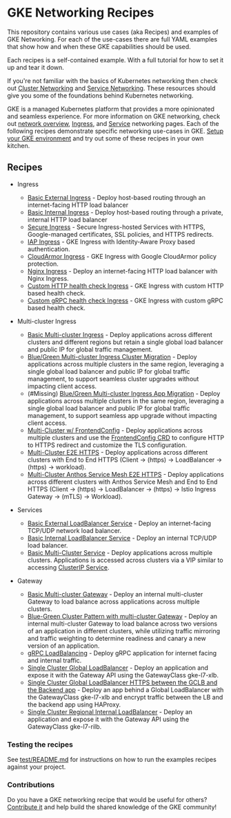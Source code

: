# GKE Networking Recipes

This repository contains various use cases (aka Recipes) and examples of GKE Networking. For each of the use-cases there are full YAML examples that show how and when these GKE capabilities should be used.

Each recipes is a self-contained example. With a full tutorial for how to set it up and tear it down.

If you're not familiar with the basics of Kubernetes networking then check out [Cluster Networking](https://kubernetes.io/docs/concepts/cluster-administration/networking/) and [Service Networking](https://kubernetes.io/docs/concepts/services-networking/). These resources should give you some of the foundations behind Kubernetes networking.

GKE is a managed Kubernetes platform that provides a more opinionated and seamless experience. For more information on GKE networking, check out [network overview](https://cloud.google.com/kubernetes-engine/docs/concepts/network-overview), [Ingress](https://cloud.google.com/kubernetes-engine/docs/concepts/ingress), and [Service](https://cloud.google.com/kubernetes-engine/docs/how-to/exposing-apps) networking pages. Each of the following recipes demonstrate specific networking use-cases in GKE. [Setup your GKE environment](./cluster-setup.md) and try out some of these recipes in your own kitchen.

## Recipes

- Ingress
  - [Basic External Ingress](./ingress/single-cluster/ingress-external-basic) - Deploy host-based routing through an internet-facing HTTP load balancer
  - [Basic Internal Ingress](./ingress/single-cluster/ingress-internal-basic) - Deploy host-based routing through a private, internal HTTP load balancer
  - [Secure Ingress](./ingress/single-cluster/ingress-https) - Secure Ingress-hosted Services with HTTPS, Google-managed certificates, SSL policies, and HTTPS redirects.
  - [IAP Ingress](./ingress/single-cluster/ingress-iap) - GKE Ingress with Identity-Aware Proxy based authentication.
  - [CloudArmor Ingress](./ingress/single-cluster/ingress-cloudarmor) - GKE Ingress with Google CloudArmor policy protection.
  - [Nginx Ingress](./ingress/single-cluster/ingress-nginx) - Deploy an internet-facing HTTP load balancer with Nginx Ingress. 
  - [Custom HTTP health check Ingress](./ingress/single-cluster/ingress-custom-http-health-check) - GKE Ingress with custom HTTP based health check.
  - [Custom gRPC health check Ingress](./ingress/single-cluster/ingress-custom-grpc-health-check) - GKE Ingress with custom gRPC based health check.

- Multi-cluster Ingress
  - [Basic Multi-cluster Ingress](./ingress/multi-cluster/mci-basic) - Deploy applications across different clusters and different regions but retain a single global load balancer and public IP for global traffic management.
  - [Blue/Green Multi-cluster Ingress Cluster Migration](./ingress/multi-cluster/mci-blue-green-cluster) - Deploy applications across multiple clusters in the same region, leveraging a single global load balancer and public IP for global traffic management, to support seamless cluster upgrades without impacting client access.
  - (#Missing) [Blue/Green Multi-cluster Ingress App Migration](./ingress/multi-cluster/mci-blue-green-app) - Deploy applications across multiple clusters in the same region, leveraging a single global load balancer and public IP for global traffic management, to support seamless app upgrade without impacting client access.
  - [Multi-Cluster w/ FrontendConfig](./ingress/multi-cluster/mci-frontend-config) - Deploy applications across multiple clusters and use the [FrontendConfig CRD](https://cloud.google.com/kubernetes-engine/docs/how-to/ingress-features#configuring_ingress_features_through_frontendconfig_parameters) to configure HTTP to HTTPS redirect and customize the TLS configuration.
  - [Multi-Cluster E2E HTTPS](./ingress/multi-cluster/mci-https-e2e) - Deploy applications across different clusters with End to End HTTPS (Client -> (https) -> LoadBalancer -> (https) -> workload).
  - [Multi-Cluster Anthos Service Mesh E2E HTTPS](./ingress/multi-cluster/mci-asm-https-e2e) - Deploy applications across different clusters with Anthos Service Mesh and End to End HTTPS (Client -> (https) -> LoadBalancer -> (https) -> Istio Ingress Gateway -> (mTLS) -> Workload).

- Services
  - [Basic External LoadBalancer Service](./services/single-cluster/external-lb-service) - Deploy an internet-facing TCP/UDP network load balancer.
  - [Basic Internal LoadBalancer Service](./services/single-cluster/internal-lb-service) - Deploy an internal TCP/UDP load balancer.
  - [Basic Multi-Cluster Service](./services/multi-cluster/mcs-basic) - Deploy applications across multiple clusters. Applications is accessed across clusters via a VIP similar to accessing [ClusterIP Service](https://cloud.google.com/kubernetes-engine/docs/concepts/service#services_of_type_clusterip).

- Gateway
  - [Basic Multi-cluster Gateway](./gateway/multi-cluster/mcg-internal-basic) - Deploy an internal multi-cluster Gateway to load balance across applications across multiple clusters.
  - [Blue-Green Cluster Pattern with multi-cluster Gateway](./gateway/multi-cluster/mcg-internal-blue-green) - Deploy an internal multi-cluster Gateway to load balance across two versions of an application in different clusters, while utilizing traffic mirroring and traffic weighting to determine readiness and canary a new version of an application.
  - [gRPC LoadBalancing](./gateway/grpc) - Deploy gRPC application for internet facing and internal traffic.
  - [Single Cluster Global LoadBalancer](./gateway/single-cluster/global-l7-xlb) - Deploy an application and expose it with the Gateway API using the GatewayClass gke-l7-xlb.
  - [Single Cluster Global LoadBalancer HTTPS between the GCLB and the Backend app](./gateway/single-cluster/global-l7-xlb-https-backend) - Deploy an app behind a Global LoadBalancer with the GatewayClass gke-l7-xlb and encrypt traffic between the LB and the backend app using HAProxy.
  - [Single Cluster Regional Internal LoadBalancer](./gateway/single-cluster/regional-l7-ilb) - Deploy an application and expose it with the Gateway API using the GatewayClass gke-l7-rilb.

### Testing the recipes

See [test/README.md](test/README.md) for instructions on how to run the examples recipes against your project.

### Contributions

Do you have a GKE networking recipe that would be useful for others? [Contribute it](CONTRIBUTING.md) and help build the shared knowledge of the GKE community!